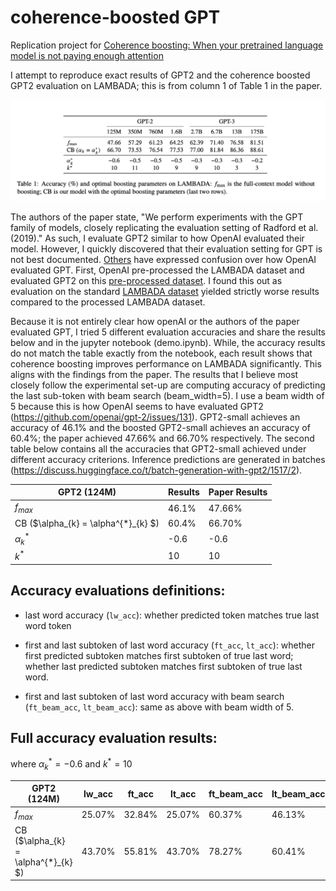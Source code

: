 # coherence-boosted GPT

Replication project for [Coherence boosting: When your pretrained language model is not paying enough attention](https://arxiv.org/pdf/2110.08294.pdf)

I attempt to reproduce exact results of GPT2 and the coherence boosted GPT2
evaluation on LAMBADA; this is from column 1 of Table 1 in the paper.

![Table1](table.png)

The authors of the paper state, "We perform experiments with the GPT family of
models, closely replicating the evaluation setting of Radford et al. (2019)." As such,
I evaluate GPT2 similar to how OpenAI evaluated their model. However, I quickly
discovered that their evaluation setting for GPT is not best documented. [Others](https://github.com/openai/gpt-2/issues/131) have expressed confusion over how OpenAI evaluated GPT.
First, OpenAI pre-processed the LAMBADA dataset and evaluated GPT2 on this
[pre-processed dataset](https://huggingface.co/datasets/EleutherAI/lambada_openai).
I found this out as evaluation on the standard [LAMBADA dataset](https://huggingface.co/datasets/lambada) yielded strictly worse results compared to the processed LAMBADA dataset.

Because it is not entirely clear how openAI or the authors of the paper evaluated
GPT, I tried 5 different evaluation accuracies and share the results below and
in the jupyter notebook (demo.ipynb). While, the accuracy results do not match
the table exactly from the notebook, each result shows that coherence boosting
improves performance on LAMBADA significantly. This aligns with the findings
from the paper. The results that I believe most closely follow the experimental 
set-up are computing accuracy of predicting the last sub-token with beam search (beam_width=5). I use a beam width of 5 because this is how OpenAI seems to have evaluated GPT2 (https://github.com/openai/gpt-2/issues/131). GPT2-small achieves an accuracy of 46.1% and the boosted GPT2-small achieves an accuracy of 60.4%; the paper achieved 47.66% and 66.70% respectively. The second table below contains all the accuracies that GPT2-small achieved under different accuracy criterions. Inference predictions are generated in batches (https://discuss.huggingface.co/t/batch-generation-with-gpt2/1517/2).

|  GPT2  (124M)                                |   Results      | Paper Results |
| ---                                    | ----           | ---           |
|  $f_{max}$                             |  46.1%         |  47.66%       |
|  CB ($\alpha_{k} = \alpha^{*}_{k} $)   |  60.4%         |  66.70%       |
|  $\alpha^{*}_{k}$                      |  -0.6          |  -0.6         |
|  $k^{*}$                               |  10            |  10           |

## Accuracy evaluations definitions:
- last word accuracy (`lw_acc`): whether predicted token matches true last word token

- first and last subtoken of last word accuracy (`ft_acc`, `lt_acc`): whether first predicted subtoken matches first subtoken of true last word; whether last predicted subtoken matches first subtoken of true last word.

- first and last subtoken of last word accuracy with beam search (`ft_beam_acc`, `lt_beam_acc`): same as above with
beam width of 5. 

## Full accuracy evaluation results:
where $` \alpha^{*}_{k}=-0.6 `$ and $` k^{*}=10 `$

| GPT2  (124M)                              | lw_acc | ft_acc | lt_acc | ft_beam_acc | lt_beam_acc |
| ---                                 | ---    | ---    | ---    | ---         |    ---      |
| $f_{max}$                           | 25.07% | 32.84% | 25.07% | 60.37%      |  46.13%     |
| CB ($\alpha_{k} = \alpha^{*}_{k} $) | 43.70% | 55.81% | 43.70% | 78.27%      |  60.41%     |
